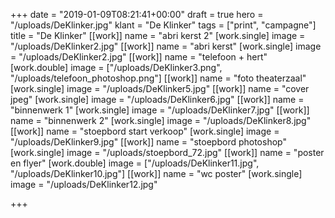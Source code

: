 +++
date = "2019-01-09T08:21:41+00:00"
draft = true
hero = "/uploads/DeKlinker.jpg"
klant = "De Klinker"
tags = ["print", "campagne"]
title = "De Klinker"
[[work]]
name = "abri kerst 2"
[work.single]
image = "/uploads/DeKlinker2.jpg"
[[work]]
name = "abri kerst"
[work.single]
image = "/uploads/DeKlinker2.jpg"
[[work]]
name = "telefoon + hert"
[work.double]
image = ["/uploads/DeKlinker3.png", "/uploads/telefoon_photoshop.png"]
[[work]]
name = "foto theaterzaal"
[work.single]
image = "/uploads/DeKlinker5.jpg"
[[work]]
name = "cover jpeg"
[work.single]
image = "/uploads/DeKlinker6.jpg"
[[work]]
name = "binnenwerk 1"
[work.single]
image = "/uploads/DeKlinker7.jpg"
[[work]]
name = "binnenwerk 2"
[work.single]
image = "/uploads/DeKlinker8.jpg"
[[work]]
name = "stoepbord start verkoop"
[work.single]
image = "/uploads/DeKlinker9.jpg"
[[work]]
name = "stoepbord photoshop"
[work.single]
image = "/uploads/stoepbord_72.jpg"
[[work]]
name = "poster en flyer"
[work.double]
image = ["/uploads/DeKlinker11.jpg", "/uploads/DeKlinker10.jpg"]
[[work]]
name = "wc poster"
[work.single]
image = "/uploads/DeKlinker12.jpg"

+++
